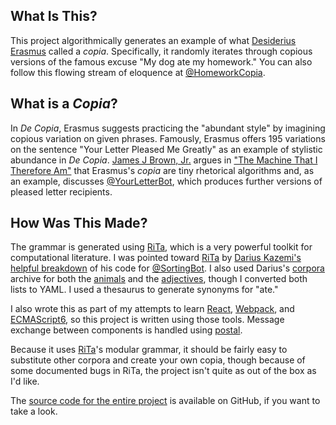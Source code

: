 ## What Is This?

This project algorithmically generates an example of what [Desiderius Erasmus](https://en.wikipedia.org/wiki/Desiderius_Erasmus) called a *copia*. Specifically, it randomly iterates through copious versions of the famous excuse "My dog ate my homework." You can also follow this flowing stream of eloquence at [@HomeworkCopia](https://twitter.com/HomeworkCopia).

## What is a *Copia*?

In *De Copia*, Erasmus suggests practicing the "abundant style" by imagining copious variation on given phrases. Famously, Erasmus offers 195 variations on the sentence "Your Letter Pleased Me Greatly" as an example of stylistic abundance in *De Copia*. [James J Brown, Jr.](http://jamesjbrownjr.net/) argues in ["The Machine That I Therefore Am"](http://muse.jhu.edu/journals/philosophy_and_rhetoric/v047/47.4.brown.html) that Erasmus's *copia* are tiny rhetorical algorithms and, as an example, discusses [@YourLetterBot](https://twitter.com/YourLetterBot), which produces further versions of pleased letter recipients.

## How Was This Made?

The grammar is generated using [RiTa](http://www.rednoise.org/rita/), which is a very powerful toolkit for computational literature. I was pointed toward [RiTa](http://www.rednoise.org/rita/) by [Darius Kazemi's helpful breakdown](http://tinysubversions.com/notes/sorting-bot/) of his code for [@SortingBot](https://twitter/SortingBot). I also used Darius's [corpora](https://github.com/dariusk/corpora) archive for both the [animals](https://github.com/dariusk/corpora/blob/master/data/animals/common.json) and the [adjectives](https://github.com/dariusk/corpora/blob/master/data/words/adjs.json), though I converted both lists to YAML. I used a thesaurus to generate synonyms for "ate."

I also wrote this as part of my attempts to learn [React](https://facebook.github.io/react/), [Webpack](https://webpack.github.io/), and [ECMAScript6](http://babeljs.io/), so this project is written using those tools. Message exchange between components is handled using [postal](https://github.com/postaljs/postal.js).

Because it uses [RiTa](http://www.rednoise.org/rita/)'s modular grammar, it should be fairly easy to substitute other corpora and create your own copia, though because of some documented bugs in RiTa, the project isn't quite as out of the box as I'd like.

The [source code for the entire project](https://github.com/oncomouse/homework-copia) is available on GitHub, if you want to take a look.